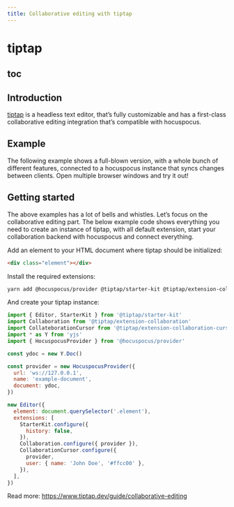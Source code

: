 ```yaml
---
title: Collaborative editing with tiptap
---
```


# tiptap

## toc

## Introduction
[tiptap](https://tiptap.dev) is a headless text editor, that’s fully customizable and has a first-class collaborative editing integration that’s compatible with hocuspocus.

## Example
The following example shows a full-blown version, with a whole bunch of different features, connected to a hocuspocus instance that syncs changes between clients. Open multiple browser windows and try it out!

<demo name="Examples/Tiptap" />

## Getting started
The above examples has a lot of bells and whistles. Let’s focus on the collaborative editing part. The below example code shows everything you need to create an instance of tiptap, with all default extension, start your collaboration backend with hocuspocus and connect everything.

Add an element to your HTML document where tiptap should be initialized:
```html
<div class="element"></div>
```

Install the required extensions:
```bash
yarn add @hocuspocus/provider @tiptap/starter-kit @tiptap/extension-collaboration @tiptap/extension-collaboration-cursor yjs
```

And create your tiptap instance:
```js
import { Editor, StarterKit } from '@tiptap/starter-kit'
import Collaboration from '@tiptap/extension-collaboration'
import CollateborationCursor from '@tiptap/extension-collaboration-cursor'
import * as Y from 'yjs'
import { HocuspocusProvider } from '@hocuspocus/provider'

const ydoc = new Y.Doc()

const provider = new HocuspocusProvider({
  url: 'ws://127.0.0.1',
  name: 'example-document',
  document: ydoc,
})

new Editor({
  element: document.querySelector('.element'),
  extensions: [
    StarterKit.configure({
      history: false,
    }),
    Collaboration.configure({ provider }),
    CollaborationCursor.configure({
      provider,
      user: { name: 'John Doe', '#ffcc00' },
    }),
  ],
})
```

Read more: https://www.tiptap.dev/guide/collaborative-editing
